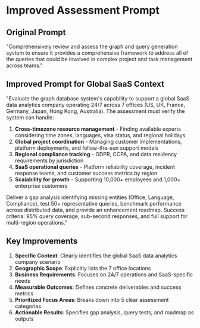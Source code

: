 # Improved Assessment Prompt

## Original Prompt
"Comprehensively review and assess the graph and query generation system to ensure it provides a comprehensive framework to address all of the queries that could be involved in complex project and task management across teams."

## Improved Prompt for Global SaaS Context

"Evaluate the graph database system's capability to support a global SaaS data analytics company operating 24/7 across 7 offices (US, UK, France, Germany, Japan, Hong Kong, Australia). The assessment must verify the system can handle:

1. **Cross-timezone resource management** - Finding available experts considering time zones, languages, visa status, and regional holidays
2. **Global project coordination** - Managing customer implementations, platform deployments, and follow-the-sun support models
3. **Regional compliance tracking** - GDPR, CCPA, and data residency requirements by jurisdiction
4. **SaaS operational queries** - Platform reliability coverage, incident response teams, and customer success metrics by region
5. **Scalability for growth** - Supporting 10,000+ employees and 1,000+ enterprise customers

Deliver a gap analysis identifying missing entities (Office, Language, Compliance), test 50+ representative queries, benchmark performance across distributed data, and provide an enhancement roadmap. Success criteria: 95% query coverage, sub-second responses, and full support for multi-region operations."

## Key Improvements

1. **Specific Context**: Clearly identifies the global SaaS data analytics company scenario
2. **Geographic Scope**: Explicitly lists the 7 office locations
3. **Business Requirements**: Focuses on 24/7 operations and SaaS-specific needs
4. **Measurable Outcomes**: Defines concrete deliverables and success metrics
5. **Prioritized Focus Areas**: Breaks down into 5 clear assessment categories
6. **Actionable Results**: Specifies gap analysis, query tests, and roadmap as outputs
